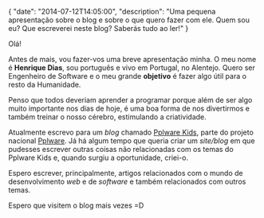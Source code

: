 {
  "date": "2014-07-12T14:05:00",
  "description": "Uma pequena apresentação sobre o blog e sobre o que quero fazer com ele. Quem sou eu? Que escreverei neste blog? Saberás tudo ao ler!"
}

Olá!

Antes de mais, vou fazer-vos uma breve apresentação minha. O meu nome é **Henrique Dias**, sou português e vivo em Portugal, no Alentejo. Quero ser Engenheiro de Software e o meu grande **objetivo** é fazer algo útil para o resto da Humanidade.

Penso que todos deveriam aprender a programar porque além de ser algo muito importante nos dias de hoje, é uma boa forma de nos divertirmos e também treinar o nosso cérebro, estimulando a criatividade.

Atualmente escrevo para um *blog* chamado [Pplware Kids](http://kids.pplware.com), parte do projeto nacional [Pplware](http://pplware.com). Já há algum tempo que queria criar um *site/blog* em que pudesses escrever outras coisas não relacionadas com os temas do Pplware Kids e, quando surgiu a oportunidade, criei-o.

Espero escrever, principalmente, artigos relacionados com o mundo de desenvolvimento *web* e de *software* e também relacionados com outros temas.

Espero que visitem o blog mais vezes =D
